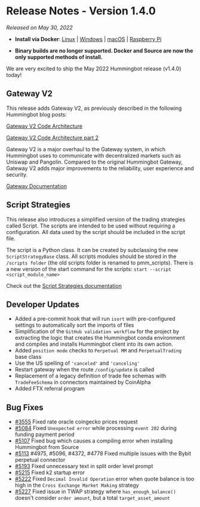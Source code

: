 # Release Notes - Version 1.4.0

*Released on May 30, 2022*

- **Install via Docker**: [Linux](/installation/docker/#linuxubuntu) | [Windows](/installation/docker/#windows) | [macOS](/installation/docker/#macos) | [Raspberry Pi](/installation/raspberry-pi/#install-via-docker)

- **Binary builds are no longer supported. Docker and Source are now the only supported methods of install.**


We are very excited to ship the May 2022 Hummingbot release (v1.4.0) today!

## Gateway V2

This release adds Gateway V2, as previously described in the following Hummingbot blog posts:

[Gateway V2 Code Architecture](https://hummingbot.io/en/blog/gateway-v2-code-architecture)

[Gateway V2 Code Architecture part 2](https://hummingbot.io/en/blog/gateway-architecture-part-2)

Gateway V2 is a major overhaul to the Gateway system, in which Hummingbot uses to communicate with decentralized markets such as Uniswap and Pangolin. Compared to the original Hummingbot Gateway, Gateway V2 adds major improvements to the reliability, user experience and security.

[Gateway Documentation](/gateway/)

## Script Strategies

This release also introduces a simplified version of the trading strategies called Script. The scripts are intended to be used without requiring a configuration. All data used by the script should be included in the script file.

The script is a Python class. It can be created by subclassing the new `ScriptStrategyBase` class.
All scripts modules should be stored in the `/scripts folder` (the old scripts folder is renamed to pmm_scripts).
There is a new version of the start command for the scripts:
`start --script <script_module_name>`

Check out the [Script Strategies documentation](/developers/scripts/)

## Developer Updates

- Added a pre-commit hook that will run `isort` with pre-configured settings to automatically sort the imports of files
- Simplification of the `GitHub validation workflow` for the project by extracting the logic that creates the Hummingbot conda environment and compiles and installs Hummingbot client into its own action.
- Added `position mode` checks to `Perpetual MM` and `PerpetualTrading` base class
- Use the US spelling of `'canceled'` and `'canceling'`
- Restart gateway when the route `/config/update` is called
- Replacement of a legacy definition of trade fee schemas with `TradeFeeSchema` in connectors maintained by CoinAlpha
- Added FTX referral program


## Bug Fixes

- [#3555](https://github.com/hummingbot/hummingbot/issues/3555) Fixed rate oracle coingecko prices request
- [#5084](https://github.com/hummingbot/hummingbot/issues/5084) Fixed `Unexpected error` while processing `event 202` during funding payment period
- [#5107](https://github.com/hummingbot/hummingbot/issues/5107) Fixed bug which causes a compiling error when installing Hummingbot from Source
- [#5113](https://github.com/hummingbot/hummingbot/issues/5113) #4975, #5096, #4372, #4778 Fixed multiple issues with the Bybit perpetual connector
- [#5193](https://github.com/hummingbot/hummingbot/issues/5193) Fixed unnecessary text in split order level prompt
- [#5215](https://github.com/hummingbot/hummingbot/issues/5215) Fixed k2 startup error
- [#5222](https://github.com/hummingbot/hummingbot/issues/5222) Fixed `Decimal Invalid Operation` error when quote balance is too high in the `Cross Exchange Market Making` strategy
- [#5227](https://github.com/hummingbot/hummingbot/issues/5227) Fixed issue in TWAP strategy where `has_enough_balance()` doesn't consider `order amount`, but a total `target_asset_amount`



